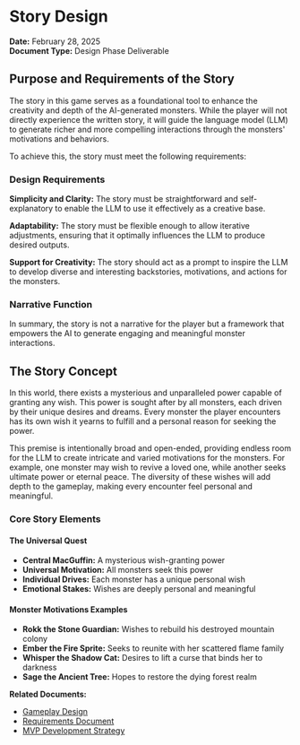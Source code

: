 # Story Design

**Date:** February 28, 2025  
**Document Type:** Design Phase Deliverable

## Purpose and Requirements of the Story

The story in this game serves as a foundational tool to enhance the creativity and depth of the AI-generated monsters. While the player will not directly experience the written story, it will guide the language model (LLM) to generate richer and more compelling interactions through the monsters' motivations and behaviors. 

To achieve this, the story must meet the following requirements:

### Design Requirements

**Simplicity and Clarity:** The story must be straightforward and self-explanatory to enable the LLM to use it effectively as a creative base.

**Adaptability:** The story must be flexible enough to allow iterative adjustments, ensuring that it optimally influences the LLM to produce desired outputs.

**Support for Creativity:** The story should act as a prompt to inspire the LLM to develop diverse and interesting backstories, motivations, and actions for the monsters.

### Narrative Function

In summary, the story is not a narrative for the player but a framework that empowers the AI to generate engaging and meaningful monster interactions.

## The Story Concept

In this world, there exists a mysterious and unparalleled power capable of granting any wish. This power is sought after by all monsters, each driven by their unique desires and dreams. Every monster the player encounters has its own wish it yearns to fulfill and a personal reason for seeking the power.

This premise is intentionally broad and open-ended, providing endless room for the LLM to create intricate and varied motivations for the monsters. For example, one monster may wish to revive a loved one, while another seeks ultimate power or eternal peace. The diversity of these wishes will add depth to the gameplay, making every encounter feel personal and meaningful.

### Core Story Elements

#### The Universal Quest
- **Central MacGuffin:** A mysterious wish-granting power
- **Universal Motivation:** All monsters seek this power
- **Individual Drives:** Each monster has a unique personal wish
- **Emotional Stakes:** Wishes are deeply personal and meaningful

#### Monster Motivations Examples
- **Rokk the Stone Guardian:** Wishes to rebuild his destroyed mountain colony
- **Ember the Fire Sprite:** Seeks to reunite with her scattered flame family
- **Whisper the Shadow Cat:** Desires to lift a curse that binds her to darkness
- **Sage the Ancient Tree:** Hopes to restore the dying forest realm

**Related Documents:**
- [Gameplay Design](gameplay_design.md)
- [Requirements Document](requirements.md)
- [MVP Development Strategy](../strategy/mvp_development_strategy.md)
